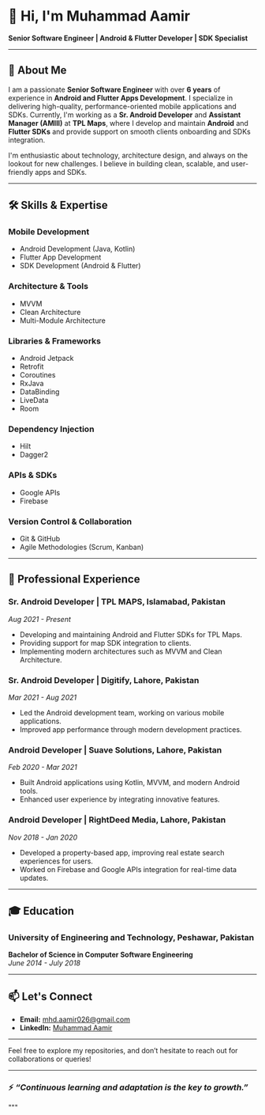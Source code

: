 
# 👋 Hi, I'm **Muhammad Aamir** 

**Senior Software Engineer | Android & Flutter Developer | SDK Specialist**

---

## 🚀 **About Me**

I am a passionate **Senior Software Engineer** with over **6 years** of experience in **Android and Flutter Apps Development**. I specialize in delivering high-quality, performance-oriented mobile applications and SDKs. Currently, I'm working as a **Sr. Android Developer** and **Assistant Manager (AMIII)** at **TPL Maps**, where I develop and maintain **Android** and **Flutter SDKs** and provide support on smooth clients onboarding and SDKs integration.

I'm enthusiastic about technology, architecture design, and always on the lookout for new challenges. I believe in building clean, scalable, and user-friendly apps and SDKs.

---

## 🛠️ **Skills & Expertise**

### **Mobile Development**
- Android Development (Java, Kotlin)
- Flutter App Development
- SDK Development (Android & Flutter)

### **Architecture & Tools**
- MVVM
- Clean Architecture
- Multi-Module Architecture

### **Libraries & Frameworks**
- Android Jetpack
- Retrofit
- Coroutines
- RxJava
- DataBinding
- LiveData
- Room

### **Dependency Injection**
- Hilt
- Dagger2

### **APIs & SDKs**
- Google APIs
- Firebase

### **Version Control & Collaboration**
- Git & GitHub
- Agile Methodologies (Scrum, Kanban)

---

## 💼 **Professional Experience**

### **Sr. Android Developer | TPL MAPS, Islamabad, Pakistan**  
_Aug 2021 - Present_
- Developing and maintaining Android and Flutter SDKs for TPL Maps.
- Providing support for map SDK integration to clients.
- Implementing modern architectures such as MVVM and Clean Architecture.

### **Sr. Android Developer | Digitify, Lahore, Pakistan**  
_Mar 2021 - Aug 2021_
- Led the Android development team, working on various mobile applications.
- Improved app performance through modern development practices.

### **Android Developer | Suave Solutions, Lahore, Pakistan**  
_Feb 2020 - Mar 2021_
- Built Android applications using Kotlin, MVVM, and modern Android tools.
- Enhanced user experience by integrating innovative features.

### **Android Developer | RightDeed Media, Lahore, Pakistan**  
_Nov 2018 - Jan 2020_
- Developed a property-based app, improving real estate search experiences for users.
- Worked on Firebase and Google APIs integration for real-time data updates.

---

## 🎓 **Education**

### **University of Engineering and Technology, Peshawar, Pakistan**  
**Bachelor of Science in Computer Software Engineering**  
_June 2014 - July 2018_

---

## 📫 **Let's Connect**

- **Email:** [mhd.aamir026@gmail.com](mailto:mhd.aamir026@gmail.com)
- **LinkedIn:** [Muhammad Aamir](https://www.linkedin.com/in/muhammad-aamir-alpha/)

---

Feel free to explore my repositories, and don’t hesitate to reach out for collaborations or queries!

---

### ⚡️ _“Continuous learning and adaptation is the key to growth.”_
"""

<!---
aamir046/aamir046 is a ✨ special ✨ repository because its `README.md` (this file) appears on your GitHub profile.
You can click the Preview link to take a look at your changes.
--->
